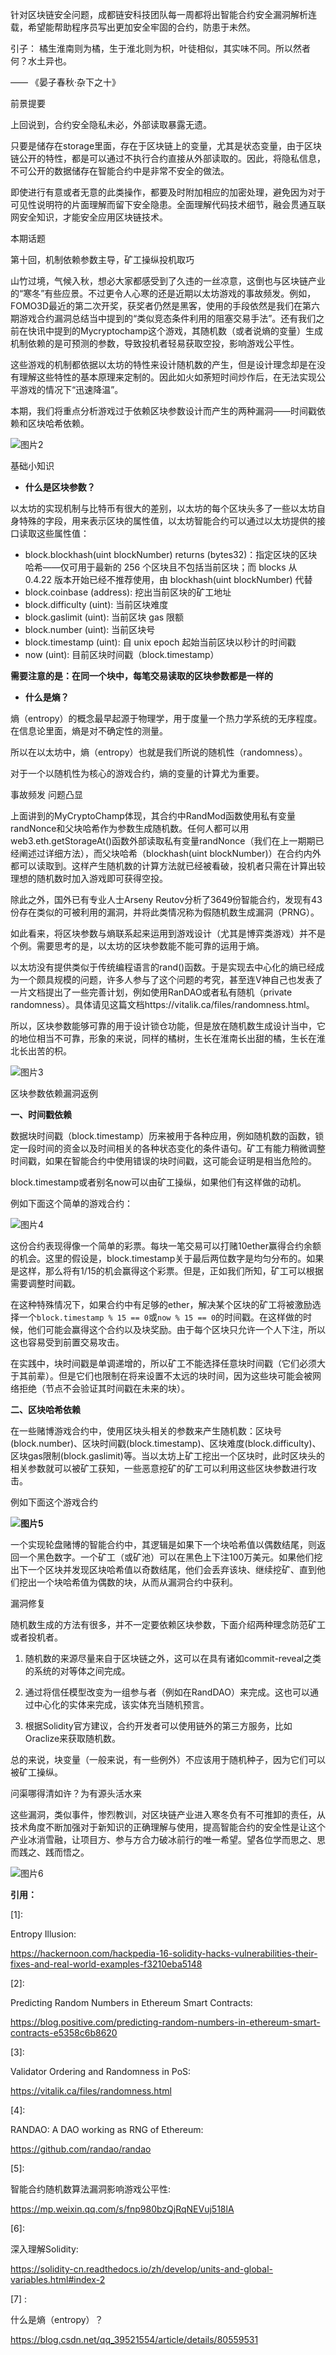 针对区块链安全问题，成都链安科技团队每一周都将出智能合约安全漏洞解析连载，希望能帮助程序员写出更加安全牢固的合约，防患于未然。



引子： 橘生淮南则为橘，生于淮北则为枳，叶徒相似，其实味不同。所以然者何？水土异也。 



—— 《晏子春秋·杂下之十》



前景提要



上回说到，合约安全隐私未必，外部读取暴露无遗。



只要是储存在storage里面，存在于区块链上的变量，尤其是状态变量，由于区块链公开的特性，都是可以通过不执行合约直接从外部读取的。因此，将隐私信息，不可公开的数据储存在智能合约中是非常不安全的做法。



即使进行有意或者无意的此类操作，都要及时附加相应的加密处理，避免因为对于可见性说明符的片面理解而留下安全隐患。全面理解代码技术细节，融会贯通互联网安全知识，才能安全应用区块链技术。



本期话题



第十回，机制依赖参数主导，矿工操纵投机取巧



山竹过境，气候入秋，想必大家都感受到了久违的一丝凉意，这倒也与区块链产业的“寒冬”有些应景。不过更令人心寒的还是近期以太坊游戏的事故频发。例如，FOMO3D最近的第二次开奖，获奖者仍然是黑客，使用的手段依然是我们在第六期游戏合约漏洞总结当中提到的“类似竞态条件利用的阻塞交易手法”。还有我们之前在快讯中提到的Mycryptochamp这个游戏，其随机数（或者说熵的变量）生成机制依赖的是可预测的参数，导致投机者轻易获取空投，影响游戏公平性。



这些游戏的机制都依据以太坊的特性来设计随机数的产生，但是设计理念却是在没有理解这些特性的基本原理来定制的。因此如火如荼短时间炒作后，在无法实现公平游戏的情况下“迅速降温”。



本期，我们将重点分析游戏过于依赖区块参数设计而产生的两种漏洞——时间戳依赖和区块哈希依赖。



![图片2](./img/图片2.png)



基础小知识





- **什么是区块参数？**



以太坊的实现机制与比特币有很大的差别，以太坊的每个区块头多了一些以太坊自身特殊的字段，用来表示区块的属性值，以太坊智能合约可以通过以太坊提供的接口读取这些属性值：



- block.blockhash(uint blockNumber) returns (bytes32)：指定区块的区块哈希——仅可用于最新的 256 个区块且不包括当前区块；而 blocks 从 0.4.22 版本开始已经不推荐使用，由 blockhash(uint blockNumber) 代替
- block.coinbase (address): 挖出当前区块的矿工地址
- block.difficulty (uint): 当前区块难度
- block.gaslimit (uint): 当前区块 gas 限额
- block.number (uint): 当前区块号
- block.timestamp (uint): 自 unix epoch 起始当前区块以秒计的时间戳
- now (uint): 目前区块时间戳（block.timestamp）



**需要注意的是：在同一个块中，每笔交易读取的区块参数都是一样的**



- **什么是熵？**





熵（entropy）的概念最早起源于物理学，用于度量一个热力学系统的无序程度。在信息论里面，熵是对不确定性的测量。



所以在以太坊中，熵（entropy）也就是我们所说的随机性（randomness）。



对于一个以随机性为核心的游戏合约，熵的变量的计算尤为重要。



事故频发 问题凸显



上面讲到的MyCryptoChamp体现，其合约中RandMod函数使用私有变量randNonce和父块哈希作为参数生成随机数。任何人都可以用web3.eth.getStorageAt()函数外部读取私有变量randNonce（我们在上一期期已经阐述过详细方法），而父块哈希（blockhash(uint blockNumber)）在合约内外都可以读取到。这样产生随机数的计算方法就已经被看破，投机者只需在计算出较理想的随机数时加入游戏即可获得空投。



除此之外，国外已有专业人士Arseny Reutov分析了3649份智能合约，发现有43份存在类似的可被利用的漏洞，并将此类情况称为假随机数生成漏洞（PRNG）。



如此看来，将区块参数与熵联系起来运用到游戏设计（尤其是博弈类游戏）并不是个例。需要思考的是，以太坊的区块参数能不能可靠的运用于熵。



以太坊没有提供类似于传统编程语言的rand()函数。于是实现去中心化的熵已经成为一个颇具规模的问题，许多人参与了这个问题的考究，甚至连V神自己也发表了一片文档提出了一些完善计划，例如使用RanDAO或者私有随机（private randomness）。具体请见这篇文档https://vitalik.ca/files/randomness.html。



所以，区块参数能够可靠的用于设计锁仓功能，但是放在随机数生成设计当中，它的地位相当不可靠，形象的来说，同样的橘树，生长在淮南长出甜的橘，生长在淮北长出苦的枳。



![图片3](./img/图片3.png)



区块参数依赖漏洞返例



**一、时间戳依赖**



数据块时间戳（block.timestamp）历来被用于各种应用，例如随机数的函数，锁定一段时间的资金以及时间相关的各种状态变化的条件语句。矿工有能力稍微调整时间戳，如果在智能合约中使用错误的块时间戳，这可能会证明是相当危险的。



block.timestamp或者别名now可以由矿工操纵，如果他们有这样做的动机。



例如下面这个简单的游戏合约：



![图片4](./img/图片4.png)

这份合约表现得像一个简单的彩票。每块一笔交易可以打赌10ether赢得合约余额的机会。这里的假设是，block.timestamp关于最后两位数字是均匀分布的。如果是这样，那么将有1/15的机会赢得这个彩票。但是，正如我们所知，矿工可以根据需要调整时间戳。

在这种特殊情况下，如果合约中有足够的ether，解决某个区块的矿工将被激励选择一个`block.timestamp % 15 == 0`或`now % 15 == 0`的时间戳。在这样做的时候，他们可能会赢得这个合约以及块奖励。由于每个区块只允许一个人下注，所以这也容易受到前置交易攻击。

在实践中，块时间戳是单调递增的，所以矿工不能选择任意块时间戳（它们必须大于其前辈）。但是它们也限制在将来设置不太远的块时间，因为这些块可能会被网络拒绝（节点不会验证其时间戳在未来的块）。



**二、区块哈希依赖**



在一些赌博游戏合约中，使用区块头相关的参数来产生随机数：区块号(block.number)、区块时间戳(block.timestamp)、区块难度(block.difficulty)、区块gas限制(block.gaslimit)等。当以太坊上矿工挖出一个区块时，此时区块头的相关参数就可以被矿工获知，一些恶意挖矿的矿工可以利用这些区块参数进行攻击。



例如下面这个游戏合约



**![图片5](./img/图片5.png)**



一个实现轮盘赌博的智能合约中，其逻辑是如果下一个块哈希值以偶数结尾，则返回一个黑色数字。一个矿工（或矿池）可以在黑色上下注100万美元。如果他们挖出下一个区块并发现区块哈希值以奇数结尾，他们会丢弃该块、继续挖矿、直到他们挖出一个块哈希值为偶数的块，从而从漏洞合约中获利。



漏洞修复



随机数生成的方法有很多，并不一定要依赖区块参数，下面介绍两种理念防范矿工或者投机者。



1. 随机数的来源尽量来自于区块链之外，这可以在具有诸如commit-reveal之类的系统的对等体之间完成。

2. 通过将信任模型改变为一组参与者（例如在RandDAO）来完成。这也可以通过中心化的实体来完成，该实体充当随机预言。

3. 根据Solidity官方建议，合约开发者可以使用链外的第三方服务，比如Oraclize来获取随机数。



总的来说，块变量（一般来说，有一些例外）不应该用于随机种子，因为它们可以被矿工操纵。



问渠哪得清如许？为有源头活水来



这些漏洞，类似事件，惨烈教训，对区块链产业进入寒冬负有不可推卸的责任，从技术角度不断加强对于新知识的正确理解与使用，提高智能合约的安全性是让这个产业冰消雪融，让项目方、参与方合力破冰前行的唯一希望。望各位学而思之、思而践之、践而悟之。



![图片6](./img/图片6.png)



**引用：**



[1]: 

Entropy Illusion:



https://hackernoon.com/hackpedia-16-solidity-hacks-vulnerabilities-their-fixes-and-real-world-examples-f3210eba5148



[2]:

Predicting Random Numbers in Ethereum Smart Contracts: 



https://blog.positive.com/predicting-random-numbers-in-ethereum-smart-contracts-e5358c6b8620



[3]: 

Validator Ordering and Randomness in PoS: 



https://vitalik.ca/files/randomness.html



[4]:

RANDAO: A DAO working as RNG of Ethereum: 



https://github.com/randao/randao



[5]: 

智能合约随机数算法漏洞影响游戏公平性:



https://mp.weixin.qq.com/s/fnp980bzQjRqNEVuj518lA



[6]: 

深入理解Solidity:



https://solidity-cn.readthedocs.io/zh/develop/units-and-global-variables.html#index-2



[7] : 

什么是熵（entropy）？



https://blog.csdn.net/qq_39521554/article/details/80559531